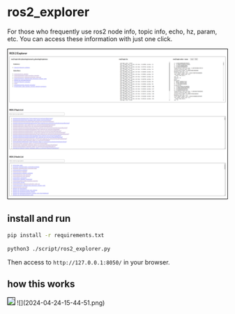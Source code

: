 # ros2_explorer

For those who frequently use ros2 node info, topic info, echo, hz, param, etc. You can access these information with just one click.

<img src="./images/screenshot.png" style="border: 1px black solid;">

## install and run

```sh
pip install -r requirements.txt
```

```sh
python3 ./script/ros2_explorer.py
```

Then access to `http://127.0.0.1:8050/` in your browser.

<!-- ![](./images/screencapture2.gif) -->

## how this works

<img src="./images/screencapture2.gif" style="border: 1px black solid;">
![](2024-04-24-15-44-51.png)